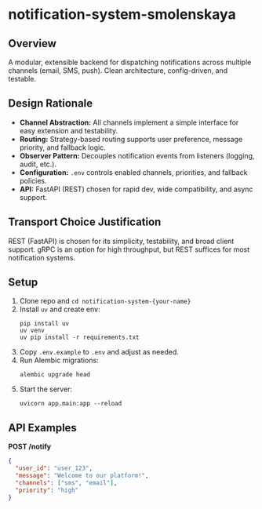 # notification-system-smolenskaya

## Overview

A modular, extensible backend for dispatching notifications across multiple channels (email, SMS, push). Clean architecture, config-driven, and testable.

## Design Rationale

- **Channel Abstraction:** All channels implement a simple interface for easy extension and testability.
- **Routing:** Strategy-based routing supports user preference, message priority, and fallback logic.
- **Observer Pattern:** Decouples notification events from listeners (logging, audit, etc.).
- **Configuration:** `.env` controls enabled channels, priorities, and fallback policies.
- **API:** FastAPI (REST) chosen for rapid dev, wide compatibility, and async support.

## Transport Choice Justification

REST (FastAPI) is chosen for its simplicity, testability, and broad client support. gRPC is an option for high throughput, but REST suffices for most notification systems.

## Setup

1. Clone repo and `cd notification-system-{your-name}`
2. Install `uv` and create env:
    ```
    pip install uv
    uv venv
    uv pip install -r requirements.txt
    ```
3. Copy `.env.example` to `.env` and adjust as needed.
4. Run Alembic migrations:
    ```
    alembic upgrade head
    ```
5. Start the server:
    ```
    uvicorn app.main:app --reload
    ```

## API Examples

**POST /notify**

```json
{
  "user_id": "user_123",
  "message": "Welcome to our platform!",
  "channels": ["sms", "email"],
  "priority": "high"
}
